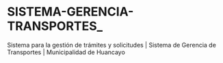 # SISTEMA-GERENCIA-TRANSPORTES_
Sistema para la gestión de trámites y solicitudes | Sistema de Gerencia de Transportes | Municipalidad de Huancayo
